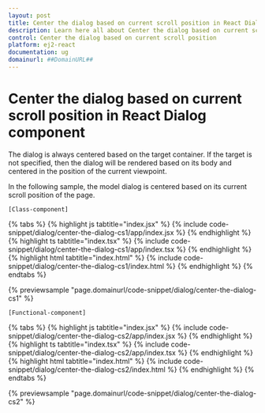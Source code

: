 ```yaml
---
layout: post
title: Center the dialog based on current scroll position in React Dialog component | Syncfusion
description: Learn here all about Center the dialog based on current scroll position in Syncfusion React Dialog component of Syncfusion Essential JS 2 and more.
control: Center the dialog based on current scroll position 
platform: ej2-react
documentation: ug
domainurl: ##DomainURL##
---
```


# Center the dialog based on current scroll position in React Dialog component

The dialog is always centered based on the target container. If the target is not specified, then the dialog will be rendered based on its body and centered in the position of the current viewpoint.

In the following sample, the model dialog is centered based on its current scroll position of the page.

`[Class-component]`

{% tabs %}
{% highlight js tabtitle="index.jsx" %}
{% include code-snippet/dialog/center-the-dialog-cs1/app/index.jsx %}
{% endhighlight %}
{% highlight ts tabtitle="index.tsx" %}
{% include code-snippet/dialog/center-the-dialog-cs1/app/index.tsx %}
{% endhighlight %}
{% highlight html tabtitle="index.html" %}
{% include code-snippet/dialog/center-the-dialog-cs1/index.html %}
{% endhighlight %}
{% endtabs %}
        
{% previewsample "page.domainurl/code-snippet/dialog/center-the-dialog-cs1" %}

`[Functional-component]`

{% tabs %}
{% highlight js tabtitle="index.jsx" %}
{% include code-snippet/dialog/center-the-dialog-cs2/app/index.jsx %}
{% endhighlight %}
{% highlight ts tabtitle="index.tsx" %}
{% include code-snippet/dialog/center-the-dialog-cs2/app/index.tsx %}
{% endhighlight %}
{% highlight html tabtitle="index.html" %}
{% include code-snippet/dialog/center-the-dialog-cs2/index.html %}
{% endhighlight %}
{% endtabs %}
        
{% previewsample "page.domainurl/code-snippet/dialog/center-the-dialog-cs2" %}